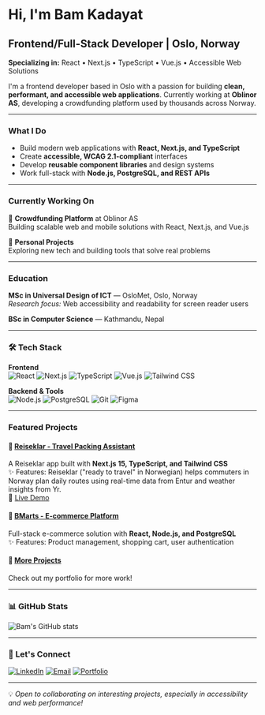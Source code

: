 # Hi, I'm Bam Kadayat 

## Frontend/Full-Stack Developer | Oslo, Norway

**Specializing in:** React • Next.js • TypeScript • Vue.js • Accessible Web Solutions

I'm a frontend developer based in Oslo with a passion for building **clean, performant, and accessible web applications**. Currently working at **Oblinor AS**, developing a crowdfunding platform used by thousands across Norway.

---

### What I Do

- Build modern web applications with **React, Next.js, and TypeScript**
- Create **accessible, WCAG 2.1-compliant** interfaces
- Develop **reusable component libraries** and design systems
- Work full-stack with **Node.js, PostgreSQL, and REST APIs**

---

### Currently Working On

🔹 **Crowdfunding Platform** at Oblinor AS  
Building scalable web and mobile solutions with React, Next.js, and Vue.js

🔹 **Personal Projects**  
Exploring new tech and building tools that solve real problems

---

### Education

**MSc in Universal Design of ICT** — OsloMet, Oslo, Norway  
*Research focus:* Web accessibility and readability for screen reader users

**BSc in Computer Science** — Kathmandu, Nepal

---

### 🛠️ Tech Stack

**Frontend**  
![React](https://img.shields.io/badge/React-20232A?style=flat&logo=react&logoColor=61DAFB)
![Next.js](https://img.shields.io/badge/Next.js-000000?style=flat&logo=next.js&logoColor=white)
![TypeScript](https://img.shields.io/badge/TypeScript-007ACC?style=flat&logo=typescript&logoColor=white)
![Vue.js](https://img.shields.io/badge/Vue.js-35495E?style=flat&logo=vue.js&logoColor=4FC08D)
![Tailwind CSS](https://img.shields.io/badge/Tailwind_CSS-38B2AC?style=flat&logo=tailwind-css&logoColor=white)

**Backend & Tools**  
![Node.js](https://img.shields.io/badge/Node.js-43853D?style=flat&logo=node.js&logoColor=white)
![PostgreSQL](https://img.shields.io/badge/PostgreSQL-316192?style=flat&logo=postgresql&logoColor=white)
![Git](https://img.shields.io/badge/Git-F05032?style=flat&logo=git&logoColor=white)
![Figma](https://img.shields.io/badge/Figma-F24E1E?style=flat&logo=figma&logoColor=white)

---

### Featured Projects

#### 🧳 [Reiseklar - Travel Packing Assistant](https://github.com/bamkadayat/reiseklar)
A Reiseklar app built with **Next.js 15, TypeScript, and Tailwind CSS**  
✨ Features: Reiseklar ("ready to travel" in Norwegian) helps commuters in Norway plan daily routes using real-time data from Entur and weather insights from Yr.  
🔗 [Live Demo]([https://reiseklar.dev])

#### 🛒 [BMarts - E-commerce Platform](https://github.com/bamkadayat/bmarts)
Full-stack e-commerce solution with **React, Node.js, and PostgreSQL**  
✨ Features: Product management, shopping cart, user authentication  

#### 🎨 [More Projects](https://bamkadayat.github.io)
Check out my portfolio for more work!

---

### 📊 GitHub Stats

![Bam's GitHub stats](https://github-readme-stats.vercel.app/api?username=bamkadayat&show_icons=true&theme=default&hide_border=true)

---

### 🤝 Let's Connect

[![LinkedIn](https://img.shields.io/badge/LinkedIn-0077B5?style=for-the-badge&logo=linkedin&logoColor=white)](https://linkedin.com/in/bamkadayat)
[![Email](https://img.shields.io/badge/Email-D14836?style=for-the-badge&logo=gmail&logoColor=white)](mailto:bamkadayat@gmail.com)
[![Portfolio](https://img.shields.io/badge/Portfolio-000000?style=for-the-badge&logo=vercel&logoColor=white)](https://bamkadayat.github.io)

---

💡 *Open to collaborating on interesting projects, especially in accessibility and web performance!*
